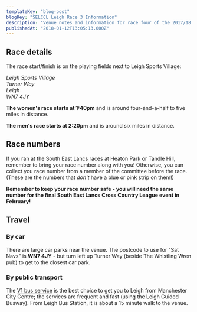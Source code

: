 ```yaml
---
templateKey: "blog-post"
blogKey: "SELCCL Leigh Race 3 Information"
description: "Venue notes and information for race four of the 2017/18 South East Lancs Cross Country League at Leigh on Saturday 20th January 2018."
publishedAt: "2018-01-12T13:05:13.000Z"
---
```

## Race details
The race start/finish is on the playing fields next to Leigh Sports Village:

<address>
Leigh Sports Village<br>
Turner Way<br>
Leigh<br>
WN7 4JY
</address>

**The women's race starts at 1:40pm** and is around four-and-a-half to five miles in distance.

**The men's race starts at 2:20pm** and is around six miles in distance.

## Race numbers
If you ran at the South East Lancs races at Heaton Park or Tandle Hill, remember to bring your race number along with you! Otherwise, you can collect you race number from a member of the committee before the race.  (These are the numbers that *don't* have a blue or pink strip on them!)

**Remember to keep your race number safe - you will need the same number for the final South East Lancs Cross Country League event in February!**

## Travel

### By car
There are large car parks near the venue. The postcode to use for "Sat Navs" is **WN7 4JY** - but turn left up Turner Way (beside The Whistling Wren pub) to get to the closest car park.

### By public transport
The [V1 bus service](https://www.tfgm.com/public-transport/bus/routes/v1-manchester) is the best choice to get you to Leigh from Manchester City Centre; the services are frequent and fast (using the Leigh Guided Busway).  From Leigh Bus Station, it is about a 15 minute walk to the venue.
